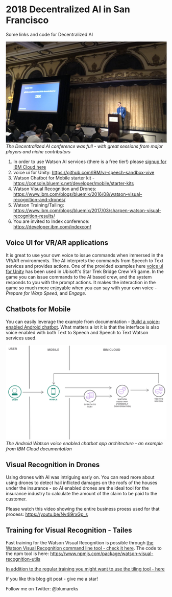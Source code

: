 # 2018 Decentralized AI in San Francisco
Some links and code for Decentralized AI

![](images/dectralizedai.png)
*The Decentralized AI conference was full - with great sessions from major players and niche contributors*

1. In order to use Watson AI services (there is a free tier!) please [signup for IBM Cloud here](http://bluemix.net)
2. voice ui for Unity:  https://github.com/IBM/vr-speech-sandbox-vive
3. Watson Chatbot for Mobile starter kit - https://console.bluemix.net/developer/mobile/starter-kits
4. Watson Visual Recognition and Drones: https://www.ibm.com/blogs/bluemix/2016/08/watson-visual-recognition-and-drones/
5. Watson Training/Tailing: https://www.ibm.com/blogs/bluemix/2017/03/sharpen-watson-visual-recognition-results/
6. You are invited to Index conference: https://developer.ibm.com/indexconf

## Voice UI for VR/AR applications
It is great to use your own voice to issue commands when immersed in the VR/AR environments. The AI interprets the commands from Speech to Text services and provides actions. One of the provided examples here [voice ui for Unity](https://github.com/IBM/vr-speech-sandbox-vive) has been used in Ubisoft's Star Trek Bridge Crew VR game. In the game you can issue commands to the AI based crew, and the system responds to you with the prompt actions. It makes the interaction in the game so much more enjoyable when you can say with your own voice - *Prepare for Warp Speed*, and *Engage*. 

## Chatbots for Mobile
You can easily leverage the example from documentation - [Build a voice-enabled Android chatbot]( https://console.bluemix.net/docs/tutorials/android-watson-chatbot.html#build-a-voice-enabled-android-chatbot). What matters a lot it is that the interface is also voice enabled with both Text to Speech and Speech to Text Watson services used.

![](images/architecture.png)
*The Android Watson voice enabled chatbot app architecture - an example from IBM Cloud documentation*

## Visual Recognition in Drones
Using drones with AI was intriguing early on. You can read more about using drones to detect hail inflicted damages on the roofs of the houses under the insurance - so AI enabled drones are the ideal tool for the insurance industry to calculate the amount of the claim to be paid to the customer.

Please watch this video showing the entire business proess used for that process: https://youtu.be/Nv4i9rxGp_s

## Training for Visual Recognition - Tailes
Fast training for the Watson Visual Recognition is possible through [the Watson Visual Recognition command line tool - check it here](https://developer.ibm.com/dwblog/2017/command-line-tools-watson-visual-recognition/). The code to the npm tool is here: https://www.npmjs.com/package/watson-visual-recognition-utils

[In addition to the regular training you might want to use the tiling tool - here](https://github.com/IBM-Cloud/Visual-Recognition-Tile-Localization)

If you like this blog git post - give me a star!

Follow me on Twitter: @blumareks
